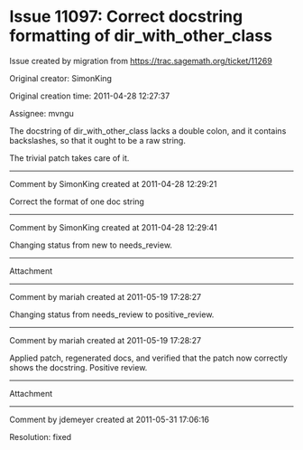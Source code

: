 # Issue 11097: Correct docstring formatting of dir_with_other_class

Issue created by migration from https://trac.sagemath.org/ticket/11269

Original creator: SimonKing

Original creation time: 2011-04-28 12:27:37

Assignee: mvngu

The docstring of dir_with_other_class lacks a double colon, and it contains backslashes, so that it ought to be a raw string.

The trivial patch takes care of it.


---

Comment by SimonKing created at 2011-04-28 12:29:21

Correct the format of one doc string


---

Comment by SimonKing created at 2011-04-28 12:29:41

Changing status from new to needs_review.


---

Attachment


---

Comment by mariah created at 2011-05-19 17:28:27

Changing status from needs_review to positive_review.


---

Comment by mariah created at 2011-05-19 17:28:27

Applied patch, regenerated docs, and verified that the patch
now correctly shows the docstring.  Positive review.


---

Attachment


---

Comment by jdemeyer created at 2011-05-31 17:06:16

Resolution: fixed
